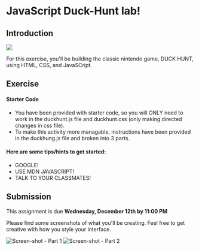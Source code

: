 # JavaScript Duck-Hunt lab!

## Introduction

![](https://media.giphy.com/media/TWxWXeuF8rIhG/giphy.gif)

For this exercise, you'll be building the classic nintendo game, DUCK HUNT, using HTML, CSS, and JavaSCript.

## Exercise

#### Starter Code

- You have been provided with starter code, so you will ONLY need to work in the duckhunt.js file and duckhunt.css (only making directed changes in css file).
- To make this activity more managable, instructions have been provided in the duckhung.js file and broken into 3 parts. 

#### Here are some **tips/hints** to get started:

- GOOGLE!
- USE MDN JAVASCRIPT!
- TALK TO YOUR CLASSMATES!

## Submission

This assignment is due **Wednesday, December 12th by 11:00 PM**

Please find some screenshots of what you'll be creating. Feel free to get creative with how you style your interface.

![Screen-shot](./images/duck-hunt-part-1.png) - Part 1
![Screen-shot](./images/duck-hunt-part-2.png) - Part 2
